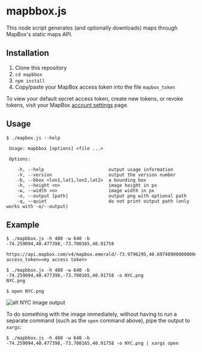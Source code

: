 
mapbbox.js
=============
This node script generates (and optionally downloads) maps through MapBox's static maps API.



 
 
Installation
-----------
1. Clone this repository
2. `cd mapbbox`
3. `npm install` 
4. Copy/paste your MapBox access token into the file `mapbox_token`

To view your default secret access token, create new tokens, or revoke tokens, visit your MapBox [account settings](https://www.mapbox.com/account/apps/) page.


Usage
-----------

```
$ ./mapbox.js --help 

 Usage: mapbbox [options] <file ...>

 Options:

    -h, --help                        output usage information
    -V, --version                     output the version number
    -b, --bbox <lon1,lat1,lon2,lat2>  a bounding box
    -h, --height <n>                  image height in px
    -w, --width <n>                   image width in px
    -o, --output [path]               output png with optional path
    -q, --quiet                       do not print output path (only works with -o/--output)
```

Example
-----------

```
$ ./mapbbox.js -h 480 -w 640 -b -74.259094,40.477398,-73.700165,40.91758

https://api.mapbox.com/v4/mapbox.emerald/-73.9796295,40.697489000000004,10/640x480.png?access_token=<my access token>

$ ./mapbbox.js -h 480 -w 640 -b -74.259094,40.477398,-73.700165,40.91758 -o NYC.png
NYC.png

$ open NYC.png
```
![alt NYC image output](http://furlender.com/img/NYC.png "NYC image output")

To do something with the image immediately, without having to run a separate command (such as the `open` command above), pipe the output to `xargs`: 

`$ ./mapbbox.js -h 480 -w 640 -b -74.259094,40.477398,-73.700165,40.91758 -o NYC.png | xargs open`
